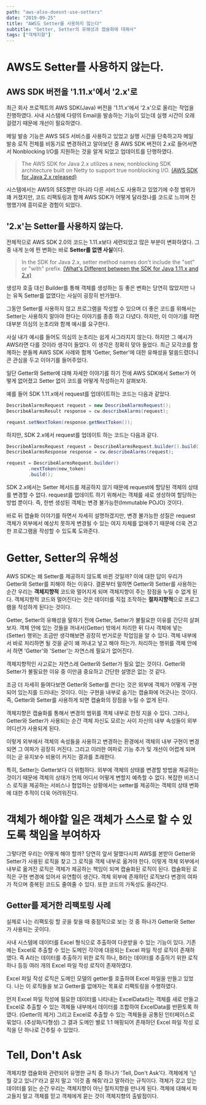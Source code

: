 ```yaml
---
path: "aws-also-doesnt-use-setters"
date: "2019-09-25"
title: "AWS도 Setter를 사용하지 않는다"
subtitle: "Getter, Setter의 유해성과 캡슐화에 대해서"
tags: ["객체지향"]
---
```


# AWS도 Setter를 사용하지 않는다.

## AWS SDK 버전을 '1.11.x'에서 '2.x'로

최근 회사 프로젝트의 AWS SDK(Java) 버전을 '1.11.x'에서 '2.x'으로 올리는 작업을 진행하였다.
사내 시스템에 다량의 Email을 발송하는 기능이 있는데 실행 시간이 오래 걸렸기 때문에 개선이 필요하였다.

메일 발송 기능은 AWS SES 서비스를 사용하고 있었고 실행 시간을 단축하고자 메일 발송 로직 전체를 비동기로 변경하려고 알아보던 중 AWS SDK 버전이 2.x로 들어서면서 Nonblocking I/O를 지원하는 것을 알게 되었고 업데이트를 단행하였다.

> The AWS SDK for Java 2.x utilizes a new, nonblocking SDK architecture built on Netty to support true nonblocking I/O. [(AWS SDK for Java 2.x released)](https://aws.amazon.com/ko/blogs/developer/aws-sdk-for-java-2-x-released/)

시스템에서는 AWS의 SES뿐만 아니라 다른 서비스도 사용하고 있었기에 수정 범위가 꽤 커졌지만, 코드 리팩토링과 함께 AWS SDK가 어떻게 달라졌나를 코드로 느끼며 진행했기에 흥미로운 경험이 되었다.

## '2.x'는 Setter를 사용하지 않는다.

전체적으로 AWS SDK 2.0의 코드는 1.11.x보다 세련되었고 많은 부분이 변화하였다. 그중 내게 눈에 띈 변화는 바로 **Setter를 없앤 사실**이다.

> In the SDK for Java 2.x, setter method names don't include the "set" or "with" prefix. [(What's Different between the SDK for Java 1.11.x and 2.x)](https://docs.aws.amazon.com/en_pv/sdk-for-java/v2/migration-guide/whats-different.html)

생성자 호출 대신 Builder를 통해 객체를 생성하는 등 좋은 변화는 당연히 많았지만 나는 유독 Setter를 없앴다는 사실이 굉장히 반가웠다.

그동안 Setter를 사용하지 않고 프로그램을 작성할 수 있으며 더 좋은 코드를 위해서는 Setter는 사용하지 말아야 한다는 이야기를 종종 하고 다녔다. 하지만, 이 이야기를 하면 대부분 의심의 눈초리와 함께 예시를 요구한다.

사실 내가 예시를 들어도 의심의 눈초리는 쉽게 사그라지지 않는다. 하지만 그 예시가 AWS라면 다를 것이라 생각이 들었다. 이 생각은 정확히 맞아 들었다. 최근 모각코를 함께하는 분들께 AWS SDK 사례와 함께 'Getter, Setter'에 대한 유해성을 말씀드렸더니 큰 관심을 두고 이야기를 들어주었다.

일단 Getter와 Setter에 대해 자세한 이야기를 하기 전에 AWS SDK에서 Setter가 어떻게 없어졌고 Setter 없이 코드를 어떻게 작성하는지 살펴보자.

예를 들어 SDK 1.11.x에서 request를 업데이트하는 코드는 다음과 같았다.

```java
DescribeAlarmsRequest request = new DescribeAlarmsRequest();
DescribeAlarmsResult response = cw.describeAlarms(request);

request.setNextToken(response.getNextToken());
```

하지만, SDK 2.x에서 request를 업데이트 하는 코드는 다음과 같다.

```java
DescribeAlarmsRequest request = DescribeAlarmsRequest.builder().build();
DescribeAlarmsResponse response = cw.describeAlarms(request);

request = DescribeAlarmsRequest.builder()
        .nextToken(new_token)
        .build();
```

SDK 2.x에서는 Setter 메서드를 제공하지 않기 때문에 request에 할당된 객체의 상태를 변경할 수 없다. request를 업데이트 하기 위해서는 객체를 새로 생성하여 할당하는 방법 뿐이다. 즉, 한번 생성된 객체는 변경 불가능한(Immutable POJO) 것이다.

바로 뒤 캡슐화 이야기를 하면서 자세히 설명하겠지만, 변경 불가능한 성질은 request 객체가 외부에서 예상치 못하게 변경될 수 있는 여지 자체를 없애주기 때문에 더욱 견고한 프로그램을 작성할 수 있도록 도와준다.

# Getter, Setter의 유해성

AWS SDK는 왜 Setter를 제공하지 않도록 바뀐 것일까? 이에 대한 답이 우리가 Getter와 Setter를 피해야 하는 이유다.
결론부터 말하면 Getter와 Setter를 사용하는 순간 우리는 **객체지향적** 코드와 멀어지게 되며 객체지향이 주는 장점을 누릴 수 없게 된다.
객체지향적 코드와 멀어진다는 것은 데이터를 직접 조작하는 **절차지향적**으로 프로그램을 작성하게 된다는 것이다.

Getter, Setter의 유해성을 말하기 전에 Getter, Setter가 불필요한 이유를 간단히 살펴보자.
객체 안에 있는 것들을 꺼내서(Getter) 밖에서 처리한 뒤 다시 객체에 넣는(Setter) 행위는 조금만 생각해보면 굉장히 번거로운 작업임을 알 수 있다.
객체 내부에서 바로 처리하면 될 것을 굳이 왜 꺼내고 넣고 해야 하는가. 처리하는 행위를 객체 안에서 하면 'Getter'와 'Setter'는 자연스레 필요가 없어진다.

객체지향적인 사고로는 자연스레 Getter와 Setter가 필요 없는 것이다.
Getter와 Setter가 불필요한 이유 중 이만큼 중요하고 간단한 설명은 없는 것 같다.

조금 더 자세히 들여다보면 Getter와 Setter를 쓴다는 것은 외부에 객체가 어떻게 구현되어 있는지를 드러내는 것이다. 이는 구현을 내부로 숨기는 캡슐화에 어긋나는 것이다. 즉, Getter와 Setter를 사용하게 되면 캡슐화의 장점을 누릴 수 없게 된다.

객체지향은 캡슐화를 통해서 변경의 범위를 객체 내부로 한정 지을 수 있다. 그러나, Getter와 Setter가 사용되는 순간 객체 자신도 모르는 사이 자신의 내부 속성들이 외부 어디선가 사용되게 된다.

이렇게 외부에서 객체의 속성들을 사용하고 변경하는 환경에서 객체의 내부 구현이 변경되면 그 여파가 굉장히 커진다. 그리고 이러한 여파로 기능 추가 및 개선이 어렵게 되며 이는 곧 유지보수 비용이 커지는 결과를 초래한다.

특히, Setter는 Getter보다 더 위험하다. 외부에 객체의 상태를 변경할 방법을 제공하는 것이기 때문에 객체의 상태가 언제 어디서 어떻게 변할지 예측할 수 없다. 복잡한 비즈니스 로직을 제공하는 서비스나 협업하는 상황에서는 setter를 제공하는 객체의 상태 변화에 대한 추적이 더욱 어려워진다.

# 객체가 해야할 일은 객체가 스스로 할 수 있도록 책임을 부여하자

그렇다면 우리는 어떻게 해야 할까? 당연히 앞서 말했다시피 AWS를 본받아 Getter와 Setter가 사용된 로직을 찾고 그 로직을 객체 내부로 옮겨야 한다.
이렇게 객체 외부에서 내부로 옮겨진 로직은 객체가 제공하는 책임이 되며 캡슐화된 로직이 된다.
캡슐화된 로직은 구현 변경에 있어서 유연함이 생긴다. 객체 외부에 존재하던 로직보다 변경의 여파가 적으며 중복된 코드도 줄여줄 수 있다. 또한 코드의 가독성도 올라간다.

## Getter를 제거한 리팩토링 사례

실제로 나는 리팩토링 할 곳을 찾을 때 중점적으로 보는 것 중 하나가 Getter와 Setter가 사용되는 곳이다.

사내 시스템에 데이터를 Excel 형식으로 추출하여 다운받을 수 있는 기능이 있다. 기존에는 Excel로 추출할 수 있는 도메인 각각에 대응되는 Excel 파일 작성 로직이 존재하였다. 즉 A라는 데이터를 추출하기 위한 로직 하나, B라는 데이터를 추출하기 위한 로직 하나 등등 여러 개의 Excel 파일 작성 로직이 존재하였다.

Excel 파일 작성 로직은 도메인 모델의 getter를 호출하여 Excel 파일을 만들고 있었다. 나는 이 로직들을 보고 Getter를 없애자는 목표로 리팩토링을 수행하였다.

먼저 Excel 파일 작성에 필요한 데이터를 나타내는 ExcelData라는 객체를 새로 만들고 Excel로 추출할 수 있는 객체들 내부에서 데이터를 조합하여 ExcelData를 반환토록 하였다. (Getter의 제거)
그리고 Excel로 추출할 수 있는 객체들을 공통된 인터페이스로 묶었다. (추상화/다형성)
그 결과 도메인 별로 1:1 매핑되어 존재하던 Excel 파일 작성 로직을 단 하나로 간추릴 수 있었다.

# Tell, Don't Ask

객체지향 캡슐화와 관련되어 유명한 규칙 중 하나가 'Tell, Don't Ask'다. 객체에게 '넌 뭘 갖고 있니?'라고 묻지 말고 '이것 좀 해줘'라고 말하라는 규칙이다.
객체가 갖고 있는 데이터를 읽는 순간 우리는 객체지향이 아닌 절차지향을 만나게 된다. 객체에 대해서 파고들지 말고 객체를 믿고 객체에게 묻는 것이 객체지향의 출발점이다.

